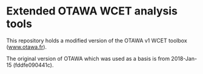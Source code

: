 # Extended OTAWA WCET analysis tools
This repository holds a modified version of the OTAWA v1 WCET toolbox (www.otawa.fr).

The original version of OTAWA which was used as a basis is from 2018-Jan-15 (fddfe090441c).
